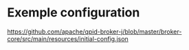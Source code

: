 # Exemple configuration
https://github.com/apache/qpid-broker-j/blob/master/broker-core/src/main/resources/initial-config.json


